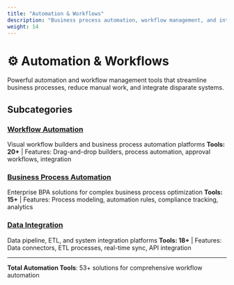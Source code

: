 ```yaml
---
title: "Automation & Workflows"
description: "Business process automation, workflow management, and integration tools"
weight: 14
---
```


# ⚙️ Automation & Workflows

Powerful automation and workflow management tools that streamline business processes, reduce manual work, and integrate disparate systems.

## Subcategories

### [Workflow Automation](/categories/automation-workflows/workflow-automation/)
Visual workflow builders and business process automation platforms
**Tools: 20+** | Features: Drag-and-drop builders, process automation, approval workflows, integration

### [Business Process Automation](/categories/automation-workflows/business-process-automation/)
Enterprise BPA solutions for complex business process optimization
**Tools: 15+** | Features: Process modeling, automation rules, compliance tracking, analytics

### [Data Integration](/categories/automation-workflows/data-integration/)
Data pipeline, ETL, and system integration platforms
**Tools: 18+** | Features: Data connectors, ETL processes, real-time sync, API integration

---

**Total Automation Tools**: 53+ solutions for comprehensive workflow automation